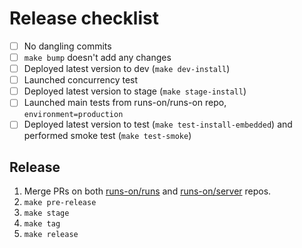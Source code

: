 # Release checklist

- [ ] No dangling commits
- [ ] `make bump` doesn't add any changes
- [ ] Deployed latest version to dev (`make dev-install`)
- [ ] Launched concurrency test
- [ ] Deployed latest version to stage (`make stage-install`)
- [ ] Launched main tests from runs-on/runs-on repo, `environment=production`
- [ ] Deployed latest version to test (`make test-install-embedded`) and performed smoke test (`make test-smoke`)

## Release

1. Merge PRs on both [runs-on/runs](https://github.com/runs-on/runs-on/pulls) and [runs-on/server](https://github.com/runs-on/server/pulls) repos.
2. `make pre-release`
2. `make stage`
3. `make tag`
4. `make release`
